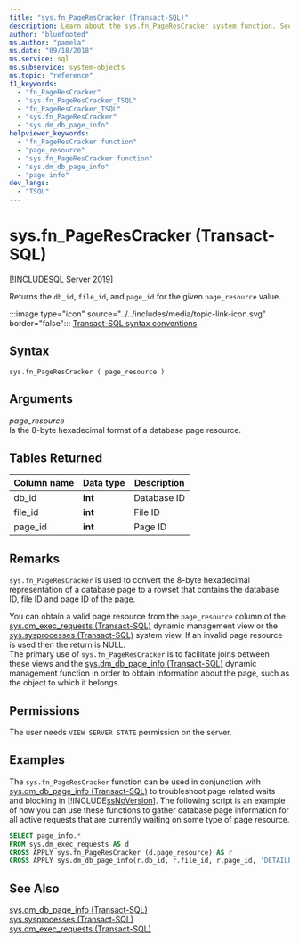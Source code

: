 ```yaml
---
title: "sys.fn_PageResCracker (Transact-SQL)"
description: Learn about the sys.fn_PageResCracker system function. See examples and view additional available resources.
author: "bluefooted"
ms.author: "pamela"
ms.date: "09/18/2018"
ms.service: sql
ms.subservice: system-objects
ms.topic: "reference"
f1_keywords:
  - "fn_PageResCracker"
  - "sys.fn_PageResCracker_TSQL"
  - "fn_PageResCracker_TSQL"
  - "sys.fn_PageResCracker"
  - "sys.dm_db_page_info"
helpviewer_keywords:
  - "fn_PageResCracker function"
  - "page_resource"
  - "sys.fn_PageResCracker function"
  - "sys.dm_db_page_info"
  - "page info"
dev_langs:
  - "TSQL"
---
```

# sys.fn_PageResCracker (Transact-SQL)
[!INCLUDE[SQL Server 2019](../../includes/applies-to-version/sqlserver2019.md)]

Returns the `db_id`, `file_id`, and `page_id` for the given `page_resource` value. 
  
 :::image type="icon" source="../../includes/media/topic-link-icon.svg" border="false"::: [Transact-SQL syntax conventions](../../t-sql/language-elements/transact-sql-syntax-conventions-transact-sql.md)  
  
## Syntax  
```  
sys.fn_PageResCracker ( page_resource )  
```  
  
## Arguments  
*page_resource*    
Is the 8-byte hexadecimal format of a database page resource.
  
## Tables Returned  
  
|Column name|Data type|Description|  
|-----------------|---------------|-----------------|  
|db_id|**int**|Database ID|  
|file_id|**int**|File ID|  
|page_id|**int**|Page ID|  
  
## Remarks  
`sys.fn_PageResCracker` is used to convert the 8-byte hexadecimal representation of a database page to a rowset that contains the database ID, file ID and page ID of the page.   

You can obtain a valid page resource from the `page_resource` column of the [sys.dm_exec_requests &#40;Transact-SQL&#41;](../../relational-databases/system-dynamic-management-views/sys-dm-exec-requests-transact-sql.md) dynamic management view or the [sys.sysprocesses &#40;Transact-SQL&#41;](../../relational-databases/system-compatibility-views/sys-sysprocesses-transact-sql.md) system view. If an invalid page resource is used then the return is NULL.  
The primary use of `sys.fn_PageResCracker` is to facilitate joins between these views and the [sys.dm_db_page_info &#40;Transact-SQL&#41;](../../relational-databases/system-dynamic-management-views/sys-dm-db-page-info-transact-sql.md) dynamic management function in order to obtain information about the page, such as the object to which it belongs.
  
## Permissions  
The user needs `VIEW SERVER STATE` permission on the server.  
  
## Examples  
The `sys.fn_PageResCracker` function can be used in conjunction with [sys.dm_db_page_info &#40;Transact-SQL&#41;](../../relational-databases/system-dynamic-management-views/sys-dm-db-page-info-transact-sql.md) to troubleshoot page related waits and blocking in [!INCLUDE[ssNoVersion](../../includes/ssnoversion-md.md)].  The following script is an example of how you can use these functions to gather database page information for all active requests that are currently waiting on some type of page resource. 
  
```sql  
SELECT page_info.* 
FROM sys.dm_exec_requests AS d  
CROSS APPLY sys.fn_PageResCracker (d.page_resource) AS r  
CROSS APPLY sys.dm_db_page_info(r.db_id, r.file_id, r.page_id, 'DETAILED') AS page_info
```  
  
## See Also  
 [sys.dm_db_page_info &#40;Transact-SQL&#41;](../../relational-databases/system-dynamic-management-views/sys-dm-db-page-info-transact-sql.md)  
 [sys.sysprocesses &#40;Transact-SQL&#41;](../../relational-databases/system-compatibility-views/sys-sysprocesses-transact-sql.md)   
 [sys.dm_exec_requests &#40;Transact-SQL&#41;](../../relational-databases/system-dynamic-management-views/sys-dm-exec-requests-transact-sql.md)  
  
  

